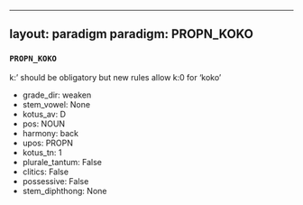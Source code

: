 
---
layout: paradigm
paradigm: PROPN_KOKO
---
### ` PROPN_KOKO `

k:’ should be obligatory but new rules allow k:0 for ‘koko’
* grade_dir: weaken
* stem_vowel: None
* kotus_av: D
* pos: NOUN
* harmony: back
* upos: PROPN
* kotus_tn: 1
* plurale_tantum: False
* clitics: False
* possessive: False
* stem_diphthong: None
